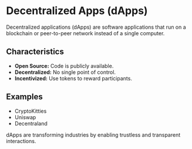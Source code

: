 # Decentralized Apps (dApps)

Decentralized applications (dApps) are software applications that run on a blockchain or peer-to-peer network instead of a single computer.

## Characteristics
- **Open Source:** Code is publicly available.
- **Decentralized:** No single point of control.
- **Incentivized:** Use tokens to reward participants.

## Examples
- CryptoKitties
- Uniswap
- Decentraland

dApps are transforming industries by enabling trustless and transparent interactions. 